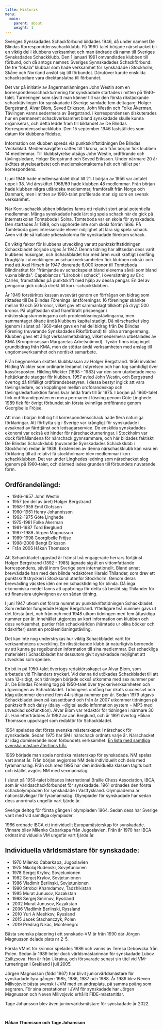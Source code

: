 ```yaml
---
title: Historik
menu:
  main:
    parent: about
    weight: 1
---
```


Sveriges Synskadades Schackförbund bildades 1946, då under namnet De
Blindas Korresponddensschackklubb. På 1960-talet började närschacket bli
en viktig del i klubbens verksamhet och man ändrade då namn till
Sveriges Synskadades Schackklubb. Den 1 januari 1991 omvandlades klubben
till förbund, och då antogs namnet: Sveriges Synnskadades Schackförbund.
De tre ”lokala” klubbar som hade verksamhet för synskadade i Stockholm,
Skåne och Norrland anslöt sig till förbundet. Därutöver kunde enskilda
schackspelare vara direktanslutna till förbundet. 

Det var på initiativ av ångermanlänningen John Westin som en
korrespondensschackturnering för synskadade startades i mitten på
1940-talet. Turneringen som såvitt man känner till var den första
rikstäckande schacktävlingen för synskadade i Sverige samlade fem
deltagare: Holger Bergstrand, Alvar Blom, Seved Eriksson, John Westin
och Folke Åkerman. Tävlingen vanns sedermera av Bergstrand. I
korrespondensen diskuterades hur en permanent schackverksamhet bland
synskadade skulle kunna organiseras, och detta ledde fram till bildandet
av De Blindas Korrespondensschackklubb. Den 15 september 1946
fastställdes som datum för klubbens födelse.

Information om klubben spreds via punktskriftstidningen De Blindas
Veckoblad. Medlemsavgiften sattes till 1 krona, och från början fick
klubben 14 medlemmar. Till klubbstyrelse utsågs John Westin, ordförande
och tävlingsledare, Holger Bergstrand och Seved Eriksson. Under närmare
20 år sköttes styrelsearbetet och medlemskontakterna helt och hållet per
korrespondens.

I juni 1948 hade medlemsantalet ökat till 21. I början av 1956 var
antalet uppe i 38. Vid årsskiftet 1968/69 hade klubben 48 medlemmar.
Från början hade klubben några utländska medlemmar, framförallt från
Norge och Danmark, men i mitten av 1960-talet profilerade man sig som en
svensk verksamhet.

När Korr.-schackklubben bildades fanns ett relativt stort antal
potentiella medlemmar. Många synskadade hade lärt sig spela schack när
de gick på internatskolan Tomteboda i Solna. Tomteboda var en skola för
synskadade. Den startades år 1888, och upphörde inte som skola förrän
1986. På Tomteboda gavs intresserade elever möjlighet att lära sig spela
schack. Även vid de så kallade yrkesskolorna för synskadade förekom
schack.

En viktig faktor för klubbens utveckling var att punktskriftstidningen
Schackbladet började utges år 1947. Denna tidning har alltsedan dess
varit klubbens husorgan, och Schackbladet har med åren vuxit kraftigt i
omfång. Draghjälp i utvecklingen av schackverksamheten fick klubben
också i och med att Axel Hirsch år 1947 donerade 6.000 kronor till
Tomteboda Blindinstitut för "främjande av schackspelet bland eleverna
såväl som bland vuxna blinda". Capablancas "Lärobok i schack", i
översättning av Eric Carlén, framställdes på punktskrift med hjälp av
dessa pengar. En del av pengarna gick också direkt till
korr.-schackklubben.

År 1949 förstärktes kassan avsevärt genom en förfrågan om bidrag som
riktades till De Blindas Förenings länsföreningar. 16 föreningar skänkte
mellan 10 och 50 kronor, vilket gav ett sammanlagt tillskott på drygt
500 kronor. På utgiftssidan stod framförallt prispengar i
mästerskapsturneringarna och problemlösningstävlingarna, men sammantaget
ökade ändå klubbens kapital stadigt. Då närschacket slog igenom i slutet
på 1960-talet gavs en hel del bidrag från De Blindas Förening (nuvarande
Synskadades Riksförbund) till olika arrangenmang. Klubben gavs ett
årligt verksamhetsbidrag, vilket sedermera utbetalades av KMA
(Kronprinsessan Margaretas Arbetsnämnd). Tyvärr finns idag inget
grundbidrag från KMA, men de stöttar ändå verksamheten med anslag till
ungdomsverksamhet och nordiskt samarbete.

Från begynnelsen sköttes klubbkassan av Holger Bergstrand. 1956 invaldes
Hilding Wickter som ordinarie ledamot i styrelsen och han tog samtidigt
över kassörsposten. Hilding Wickter (1898 - 1983) var den som utarbetade
mera heltäckande stadgar för klubben. 1957 avled John Westin, och
Bergstrand övertog då tillfälligt ordförandebestyren. I dessa bestyr
ingick att vara tävlingsledare, och kopplingen mellan ordförandeskap och
tävlingsledarfunktion fanns kvar ända fram till år 1975. I början på
1960-talet fick ordförandeposten en mera permanent lösning genom Göte
Linghede. 1989 fick för övrigt förbundet sin första kvinnliga ordförande
genom Georgibelle Fröjse.

Att man i början höll sig till korrespondensschack hade flera naturliga
förklaringar. Att förflytta sig i Sverige var krångligt för synskadade i
avsaknad av färdtjänst och ledsagarservice. De enskilda synskadades
ekonomi var också ett hinder för närschackturneringar. I Stockholm var
dock förhållandena för närschack gynnsammare, och här bildades faktiskt
De Blindas Schackklubb (nuvarande Synskadades Schackklubb i Stockholm)
redan år 1938. Existensen av denna närschackklubb kan vara en förklaring
till att relativt få stockholmare blev medlemmar i korr.-schackklubben.
Det var under Linghedes ledning som närschacket slog igenom på
1960-talet, och därmed lades grunden till förbundets nuvarande form.

## Ordförandelängd:

- 1946-1957 John Westin
- 1957 (en del av året) Holger Bergstrand
- 1958-1959 Emil Olofsson
- 1960-1961 Henry Johannisson
- 1962-1975 Göte Linghede
- 1975-1981 Folke Åkerman
- 1981-1987 Tord Berglund
- 1987-1989 Jörgen Magnusson
- 1989-1998 Georgibelle Fröjse
- 1998-2006 Bengt Eriksson
- Från 2006 Håkan Thomsson

Att Schackbladet uppstod är främst två engagerade herrars förtjänst.
Holger Bergstrand (1892 - 1985) ägnade sig åt en vittomfattande
korrespondens, såväl inom Sverige som internationellt. Bland annat
brevväxlade han med den blinde redaktören Harald Thilander, som drev ett
punktskriftstryckeri i Stocksund utanför Stockholm. Genom deras
brevväxling väcktes idén om en schacktidning för blinda. Då inga
ekonomiska medel fanns att uppbringa för detta så beslöt sig Thilander
för att finansiera utgivnignen av en sådan tidning.

I juni 1947 utkom det första numret av punktskriftstidningen
Schackbladet. Som redaktör fungerade Holger Bergstrand. Ytterligare två
nummer gavs ut det första året, och från och med 1948 utkom tidningen
med fem åttasidiga nummer per år. Innehållet utgjordes av kort
information om klubben och dess verksamhet, partier från schackvärlden
(hämtade ur olika böcker och tidskrifter) samt en
problemlösningstävling.

Det kan inte nog understrykas hur viktig Schackbladet varit för
verksamhetens utveckling. En rikstäckande klubb är naturligtvis beroende
av att kunna ge regelbunden information till sina medlemmar. Det
schackliga materialet i Schackbladet har dessutom givit synskadade
möjlighet att utvecklas som spelare.

En bit in på 1950-talet övertogs redaktörsskapet av Alvar Blom, som
arbetade vid Thilanders tryckeri. Vid denna tid utökades Schackbladet
till att vara 12-sidigt, och tidningen började också utkomma med sex
nummer per år. De Blindas Förening tog på 1950-talet över
tryckeriverksamheten och utgivningen av Schackbladet. Tidningens omfång
har ökats successivt och idag utkommer den med fem 44-sidiga nummer per
år. Sedan 1979 utgavs Schackbladet även på kassettband och från år 2007
utkommer tidningen på punktskrift och daisy (daisy =digital audio
information system = MP3 med utvecklad sökfunktion). Alvar Blom var
redaktör för tidningen i närmare 30 år. Han efterträddes år 1982 av Jan
Berglund, och år 1991 övertog Håkan Thomsson uppdraget som redaktör för
Schackbladet.

1964 spelades det första svenska mästerskapet i närschack för
synskadade. Sedan 1975 har SM i närschack ordnats varje år. Närschacket
är idag dominerande inom förbundets verksamhet. [En lista med samtliga
svenska mästare återfinns
hÄr.](http://www.srfschack.org/Omoss/Svenskamastare/)

1969 började man spela nordiska mästerskap för synskadade. NM spelas
vart annat år. Från början avgjordes NM dels individuellt och dels med
fyramannalag. Från och med 1995 har den individuella klassen tagits bort
och istället avgörs NM med sexmannalag.

I slutet på 1950-talet bildades International Braille Chess Association,
IBCA, som är världsschackförbundet för synskadade. 1961 ordnades den
första schackolympiaden för synskadade i Västtyskland. Olympiaderna är
nationstävlingar för fyramannalag. Olympiader för synskadade har sedan
dess anordnats ungefär vart fjärde år.

Sverige deltog för första gången i olympiaden 1964. Sedan dess har
Sverige varit med vid samtliga olympiader.

1966 ordnade IBCA ett individuellt Europamästerskap för synskadade.
Vinnare bllev Milenko Cabarkapa från Jugoslavien. Från år 1970 har IBCA
ordnat individuella VM ungefär vart fjärde år.

## Individuella världsmästare för synskadade:

- 1970 Milenko Cabarkapa, Jugoslavien
- 1975 Nikolaj Rudenski, Sovjetunionen
- 1978 Sergej Krylov, Sovjetunionen
- 1982 Sergej Krylov, Sovjetunionen
- 1986 Vladimir Berlinski, Sovjetunionen
- 1990 Strobol Khamdamov, Tadzhikistan
- 1995 Murat Junusov, Kazakstan
- 1998 Sergej Smirnov, Ryssland
- 2002 Murat Junusov, Kazakstan
- 2006 Vladiimir Berlinski, Ryssland
- 2010 Yuri A Meshkov, Ryssland
- 2015 Jacek Stachanczyk, Polen
- 2019 Predrag Nikac, Montenegro

Bästa svenska placering i ett synskade-VM är från 1990 där Jörgen
Magnusson delade plats nr 2-5.

Första VM:et för kvinnor spelades 1986 och vanns av Teresa Debowska från
Polen. Sedan år 1989 heter dock världsmästarinnan för synskadade Lubov
Zsiltzsova. Hon är från Ukraina, och försvarade senast sin titel vid
VM-turneringen i Grekland i juli 2005.

Jörgen Magnusson (född 1967) har blivit juniorvärldsmästare för
synskadade fyra gånger: 1985, 1986, 1987 och 1988. År 1989 blev Neven
Milivojevic bästa svensk i JVM med en andraplats, på samma poäng som
segraren. För sina prestationer i JVM för synskadade har Jörgen
Magnusson och Neven Milivojevic erhållit FIDE-mästartitlar.

Tage Johansson blev även juniorvärldsmästare för synskadade år 2022.

 

**Håkan Thomsson och Tage Johansson**
